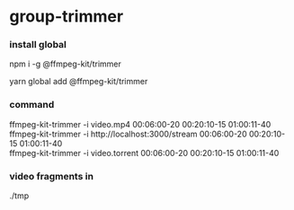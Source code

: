 # group-trimmer

### install global

npm i -g @ffmpeg-kit/trimmer

yarn global add @ffmpeg-kit/trimmer

### command

ffmpeg-kit-trimmer -i video.mp4 00:06:00-20 00:20:10-15 01:00:11-40  
ffmpeg-kit-trimmer -i http://localhost:3000/stream 00:06:00-20 00:20:10-15 01:00:11-40  
ffmpeg-kit-trimmer -i video.torrent 00:06:00-20 00:20:10-15 01:00:11-40  

### video fragments in

./tmp
